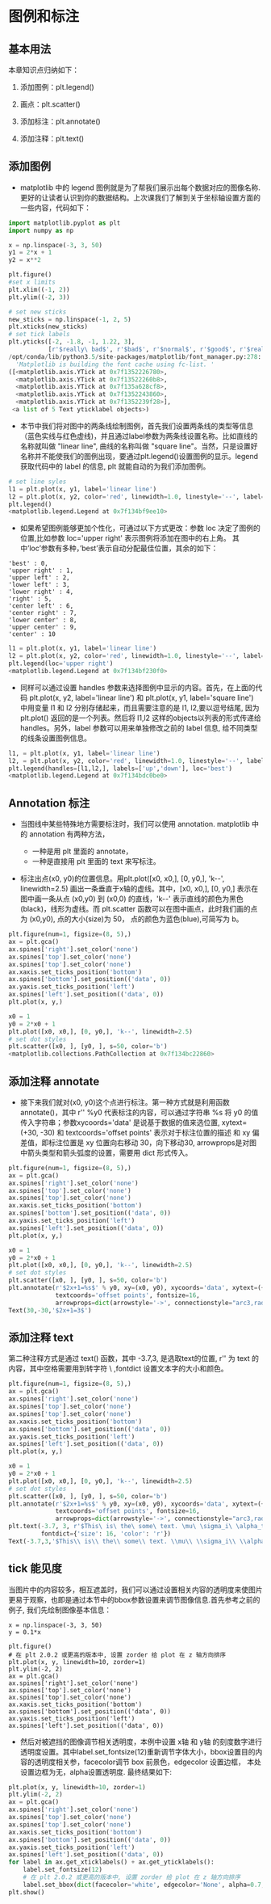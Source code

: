 # 图例和标注

## 基本用法
本章知识点归纳如下：

1. 添加图例：plt.legend()

2. 画点：plt.scatter()

3. 添加标注：plt.annotate()

4. 添加注释：plt.text()

## 添加图例
* matplotlib 中的 legend 图例就是为了帮我们展示出每个数据对应的图像名称. 更好的让读者认识到你的数据结构。上次课我们了解到关于坐标轴设置方面的一些内容，代码如下：
```py
import matplotlib.pyplot as plt
import numpy as np

x = np.linspace(-3, 3, 50)
y1 = 2*x + 1
y2 = x**2

plt.figure()
#set x limits
plt.xlim((-1, 2))
plt.ylim((-2, 3))

# set new sticks
new_sticks = np.linspace(-1, 2, 5)
plt.xticks(new_sticks)
# set tick labels
plt.yticks([-2, -1.8, -1, 1.22, 3],
           [r'$really\ bad$', r'$bad$', r'$normal$', r'$good$', r'$really\ good$'])
/opt/conda/lib/python3.5/site-packages/matplotlib/font_manager.py:278: UserWarning: Matplotlib is building the font cache using fc-list. This may take a moment.
  'Matplotlib is building the font cache using fc-list. '
([<matplotlib.axis.YTick at 0x7f1352226780>,
  <matplotlib.axis.YTick at 0x7f13522260b8>,
  <matplotlib.axis.YTick at 0x7f135a628cf8>,
  <matplotlib.axis.YTick at 0x7f1352243860>,
  <matplotlib.axis.YTick at 0x7f1352239f28>],
 <a list of 5 Text yticklabel objects>)

```
* 本节中我们将对图中的两条线绘制图例，首先我们设置两条线的类型等信息（蓝色实线与红色虚线)，并且通过label参数为两条线设置名称。比如直线的名称就叫做 "linear line", 曲线的名称叫做 "square line"。当然，只是设置好名称并不能使我们的图例出现，要通过plt.legend()设置图例的显示。legend获取代码中的 label 的信息, plt 就能自动的为我们添加图例。
```py
# set line syles
l1 = plt.plot(x, y1, label='linear line')
l2 = plt.plot(x, y2, color='red', linewidth=1.0, linestyle='--', label='square line')
plt.legend()
<matplotlib.legend.Legend at 0x7f134bf9ee10>
```
* 如果希望图例能够更加个性化，可通过以下方式更改：参数 loc 决定了图例的位置,比如参数 loc='upper right' 表示图例将添加在图中的右上角。 其中’loc’参数有多种，’best’表示自动分配最佳位置，其余的如下： 
```
'best' : 0,
'upper right' : 1, 
'upper left' : 2, 
'lower left' : 3, 
'lower right' : 4, 
'right' : 5, 
'center left' : 6, 
'center right' : 7, 
'lower center' : 8, 
'upper center' : 9,
'center' : 10
```
```py
l1 = plt.plot(x, y1, label='linear line')
l2 = plt.plot(x, y2, color='red', linewidth=1.0, linestyle='--', label='square line')
plt.legend(loc='upper right')
<matplotlib.legend.Legend at 0x7f134bf230f0>
```
* 同样可以通过设置 handles 参数来选择图例中显示的内容。首先，在上面的代码 plt.plot(x, y2, label='linear line') 和 plt.plot(x, y1, label='square line') 中用变量 l1 和 l2 分别存储起来，而且需要注意的是 l1, l2,要以逗号结尾, 因为plt.plot() 返回的是一个列表。然后将 l1,l2 这样的objects以列表的形式传递给 handles。另外，label 参数可以用来单独修改之前的 label 信息, 给不同类型的线条设置图例信息。
```py
l1, = plt.plot(x, y1, label='linear line')
l2, = plt.plot(x, y2, color='red', linewidth=1.0, linestyle='--', label='square line')
plt.legend(handles=[l1,l2,], labels=['up','down'], loc='best')
<matplotlib.legend.Legend at 0x7f134bdc0be0>
```

## Annotation 标注
* 当图线中某些特殊地方需要标注时，我们可以使用 annotation. matplotlib 中的 annotation 有两种方法，
  * 一种是用 plt 里面的 annotate，
  * 一种是直接用 plt 里面的 text 来写标注。

* 标注出点(x0, y0)的位置信息。用plt.plot([x0, x0,], [0, y0,], 'k--', linewidth=2.5) 画出一条垂直于x轴的虚线。其中，[x0, x0,], [0, y0,] 表示在图中画一条从点 (x0,y0) 到 (x0,0) 的直线，'k--' 表示直线的颜色为黑色(black)，线形为虚线。而 plt.scatter 函数可以在图中画点，此时我们画的点为 (x0,y0), 点的大小(size)为 50， 点的颜色为蓝色(blue),可简写为 b。
```py
plt.figure(num=1, figsize=(8, 5),)
ax = plt.gca()
ax.spines['right'].set_color('none')
ax.spines['top'].set_color('none')
ax.spines['top'].set_color('none')
ax.xaxis.set_ticks_position('bottom')
ax.spines['bottom'].set_position(('data', 0))
ax.yaxis.set_ticks_position('left')
ax.spines['left'].set_position(('data', 0))
plt.plot(x, y,)

x0 = 1
y0 = 2*x0 + 1
plt.plot([x0, x0,], [0, y0,], 'k--', linewidth=2.5)
# set dot styles
plt.scatter([x0, ], [y0, ], s=50, color='b')
<matplotlib.collections.PathCollection at 0x7f134bc22860>
```
## 添加注释 annotate
* 接下来我们就对(x0, y0)这个点进行标注。第一种方式就是利用函数 annotate()，其中 r'' %y0 代表标注的内容，可以通过字符串 %s 将 y0 的值传入字符串；参数xycoords='data' 是说基于数据的值来选位置, xytext=(+30, -30) 和 textcoords='offset points' 表示对于标注位置的描述 和 xy 偏差值，即标注位置是 xy 位置向右移动 30，向下移动30, arrowprops是对图中箭头类型和箭头弧度的设置，需要用 dict 形式传入。
```py
plt.figure(num=1, figsize=(8, 5),)
ax = plt.gca()
ax.spines['right'].set_color('none')
ax.spines['top'].set_color('none')
ax.spines['top'].set_color('none')
ax.xaxis.set_ticks_position('bottom')
ax.spines['bottom'].set_position(('data', 0))
ax.yaxis.set_ticks_position('left')
ax.spines['left'].set_position(('data', 0))
plt.plot(x, y,)

x0 = 1
y0 = 2*x0 + 1
plt.plot([x0, x0,], [0, y0,], 'k--', linewidth=2.5)
# set dot styles
plt.scatter([x0, ], [y0, ], s=50, color='b')
plt.annotate(r'$2x+1=%s$' % y0, xy=(x0, y0), xycoords='data', xytext=(+30, -30),
             textcoords='offset points', fontsize=16,
             arrowprops=dict(arrowstyle='->', connectionstyle="arc3,rad=.2"))
Text(30,-30,'$2x+1=3$')
```

## 添加注释 text
第二种注释方式是通过 text() 函数，其中 -3.7,3, 是选取text的位置, r'' 为 text 的内容，其中空格需要用到转字符 \ ,fontdict 设置文本字的大小和颜色。
```py
plt.figure(num=1, figsize=(8, 5),)
ax = plt.gca()
ax.spines['right'].set_color('none')
ax.spines['top'].set_color('none')
ax.spines['top'].set_color('none')
ax.xaxis.set_ticks_position('bottom')
ax.spines['bottom'].set_position(('data', 0))
ax.yaxis.set_ticks_position('left')
ax.spines['left'].set_position(('data', 0))
plt.plot(x, y,)

x0 = 1
y0 = 2*x0 + 1
plt.plot([x0, x0,], [0, y0,], 'k--', linewidth=2.5)
# set dot styles
plt.scatter([x0, ], [y0, ], s=50, color='b')
plt.annotate(r'$2x+1=%s$' % y0, xy=(x0, y0), xycoords='data', xytext=(+30, -30),
             textcoords='offset points', fontsize=16,
             arrowprops=dict(arrowstyle='->', connectionstyle="arc3,rad=.2"))
plt.text(-3.7, 3, r'$This\ is\ the\ some\ text. \mu\ \sigma_i\ \alpha_t$',
         fontdict={'size': 16, 'color': 'r'})
Text(-3.7,3,'$This\\ is\\ the\\ some\\ text. \\mu\\ \\sigma_i\\ \\alpha_t$')
```
## tick 能见度
当图片中的内容较多，相互遮盖时，我们可以通过设置相关内容的透明度来使图片更易于观察，也即是通过本节中的bbox参数设置来调节图像信息.首先参考之前的例子, 我们先绘制图像基本信息：
```
x = np.linspace(-3, 3, 50)
y = 0.1*x

plt.figure()
# 在 plt 2.0.2 或更高的版本中, 设置 zorder 给 plot 在 z 轴方向排序
plt.plot(x, y, linewidth=10, zorder=1)
plt.ylim(-2, 2)
ax = plt.gca()
ax.spines['right'].set_color('none')
ax.spines['top'].set_color('none')
ax.spines['top'].set_color('none')
ax.xaxis.set_ticks_position('bottom')
ax.spines['bottom'].set_position(('data', 0))
ax.yaxis.set_ticks_position('left')
ax.spines['left'].set_position(('data', 0))
```
* 然后对被遮挡的图像调节相关透明度，本例中设置 x轴 和 y轴 的刻度数字进行透明度设置。其中label.set_fontsize(12)重新调节字体大小，bbox设置目的内容的透明度相关参，facecolor调节 box 前景色，edgecolor 设置边框， 本处设置边框为无，alpha设置透明度. 最终结果如下:
```py
plt.plot(x, y, linewidth=10, zorder=1)
plt.ylim(-2, 2)
ax = plt.gca()
ax.spines['right'].set_color('none')
ax.spines['top'].set_color('none')
ax.spines['top'].set_color('none')
ax.xaxis.set_ticks_position('bottom')
ax.spines['bottom'].set_position(('data', 0))
ax.yaxis.set_ticks_position('left')
ax.spines['left'].set_position(('data', 0))
for label in ax.get_xticklabels() + ax.get_yticklabels():
    label.set_fontsize(12)
    # 在 plt 2.0.2 或更高的版本中, 设置 zorder 给 plot 在 z 轴方向排序
    label.set_bbox(dict(facecolor='white', edgecolor='None', alpha=0.7, zorder=2))
plt.show()
```